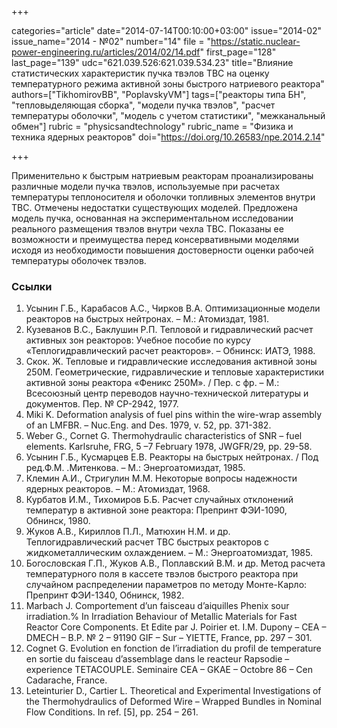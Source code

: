+++

categories="article"
date="2014-07-14T00:10:00+03:00"
issue="2014-02"
issue_name="2014 - №02"
number="14"
file = "https://static.nuclear-power-engineering.ru/articles/2014/02/14.pdf"
first_page="128"
last_page="139"
udc="621.039.526:621.039.534.23"
title="Влияние статистических характеристик пучка твэлов ТВС на оценку температурного режима активной зоны быстрого натриевого реактора"
authors=["TikhomirovBB", "PoplavskyVM"]
tags=["реакторы типа БН", "тепловыделяющая сборка", "модели пучка твэлов", "расчет температуры оболочки", "модель с учетом статистики", "межканальный обмен"]
rubric = "physicsandtechnology"
rubric_name = "Физика и техника ядерных реакторов"
doi="https://doi.org/10.26583/npe.2014.2.14"

+++

Применительно к быстрым натриевым реакторам проанализированы различные модели пучка твэлов, используемые при расчетах температуры теплоносителя и оболочки топливных элементов внутри ТВС. Отмечены недостатки существующих моделей. Предложена модель пучка, основанная на экспериментальном исследовании реального размещения твэлов внутри чехла ТВС. Показаны ее возможности и преимущества перед консервативными моделями исходя из необходимости повышения достоверности оценки рабочей температуры оболочек твэлов.

### Ссылки

1. Усынин Г.Б., Карабасов А.С., Чирков В.А. Оптимизационные модели реакторов на быстрых нейтронах. – М.: Атомиздат, 1981.
2. Кузеванов В.С., Баклушин Р.П. Тепловой и гидравлический расчет активных зон реакторов: Учебное пособие по курсу «Теплогидравлический расчет реакторов». – Обнинск: ИАТЭ, 1988.
3. Скок. Ж. Тепловые и гидравлические исследования активной зоны 250М. Геометрические, гидравлические и тепловые характеристики активной зоны реактора «Феникс 250М». / Пер. с фр. – М.: Всесоюзный центр переводов научно-технической литературы и документов. Пер. № СР-2942, 1977.
4. Miki K. Deformation analysis of fuel pins within the wire-wrap assembly of an LMFBR. – Nuc.Eng. and Des. 1979, v. 52, pp. 371-382.
5. Weber G., Cornet G. Thermohydraulic characteristics of SNR – fuel elements. Karlsruhe, FRG, 5 –7 February 1978, JWGFR/29, pp. 29-58.
6. Усынин Г.Б., Кусмарцев Е.В. Реакторы на быстрых нейтронах. / Под ред.Ф.М. .Митенкова. – М.: Энергоатомиздат, 1985.
7. Клемин А.И., Стригулин М.М. Некоторые вопросы надежности ядерных реакторов. – М.: Атомиздат, 1968.
8. Курбатов И.М., Тихомиров Б.Б. Расчет случайных отклонений температур в активной зоне реактора: Препринт ФЭИ-1090, Обнинск, 1980.
9. Жуков А.В., Кириллов П.Л., Матюхин Н.М. и др. Теплогидравлический расчет ТВС быстрых реакторов с жидкометаллическим охлаждением. – М.: Энергоатомиздат, 1985.
10. Богословская Г.П., Жуков А.В., Поплавский В.М. и др. Метод расчета температурного поля в кассете твэлов быстрого реактора при случайном распределении параметров по методу Монте-Карло: Препринт ФЭИ-1340, Обнинск, 1982.
11. Marbach J. Comportement d’un faisceau d’aiquilles Phenix sour irradiation.% In Irradiation Behaviour of Metallic Materials for Fast Reactor Core Components. Et Edite par J. Poirier et. I.M. Dupony – CEA – DMECH – B.P. № 2 – 91190 GIF – Sur – YIETTE, France, pp. 297 – 301.
12. Cognet G. Evolution en fonction de l’irradiation du profil de temperature en sortie du faisceau d’assemblage dans le reacteur Rapsodie – experience TETACOUPLE. Seminaire CEA – GKAE – Octobre 86 – Cen Cadarache, France.
13. Leteinturier D., Cartier L. Theoretical and Experimental Investigations of the Thermohydraulics of Deformed Wire – Wrapped Bundles in Nominal Flow Conditions. In ref. [5], pp. 254 – 261.